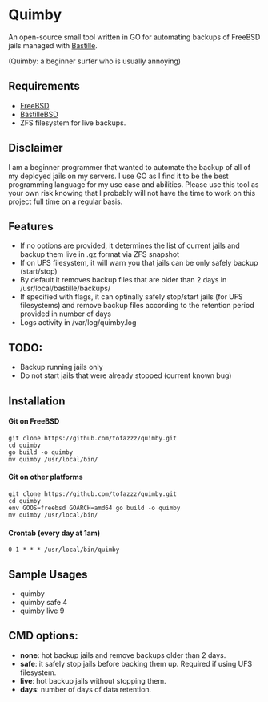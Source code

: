 # Quimby

An open-source small tool written in GO for automating backups of FreeBSD jails managed with 
[Bastille](https://bastillebsd.org/).

(Quimby: a beginner surfer who is usually annoying)

## Requirements

- [FreeBSD](https://freebsd.org/)
- [BastilleBSD](https://bastillebsd.org/)
- ZFS filesystem for live backups.

## Disclaimer

I am a beginner programmer that wanted to automate the backup of all of my deployed jails on my servers.
I use GO as I find it to be the best programming language for my use case and abilities. Please use this 
tool as your own risk knowing that I probably will not have the time to work on this project full time on 
a regular basis.

## Features

- If no options are provided, it determines the list of current jails and backup them live in .gz format via ZFS snapshot
- If on UFS filesystem, it will warn you that jails can be only safely backup (start/stop)
- By default it removes backup files that are older than 2 days in /usr/local/bastille/backups/
- If specified with flags, it can optinally safely stop/start jails (for UFS filesystems) and remove
  backup files according to the retention period provided in number of days
- Logs activity in /var/log/quimby.log

## TODO:
- Backup running jails only
- Do not start jails that were already stopped (current known bug)

## Installation

#### Git on FreeBSD
```shell
git clone https://github.com/tofazzz/quimby.git
cd quimby
go build -o quimby
mv quimby /usr/local/bin/
```

#### Git on other platforms
```shell
git clone https://github.com/tofazzz/quimby.git
cd quimby
env GOOS=freebsd GOARCH=amd64 go build -o quimby
mv quimby /usr/local/bin/
```

#### Crontab (every day at 1am)
```shell
0 1 * * * /usr/local/bin/quimby
```

## Sample Usages

- quimby
- quimby safe 4
- quimby live 9

## CMD options:

- **none**: hot backup jails and remove backups older than 2 days.
- **safe**: it safely stop jails before backing them up. Required if using UFS filesystem.
- **live**: hot backup jails without stopping them.
- **days**: number of days of data retention.